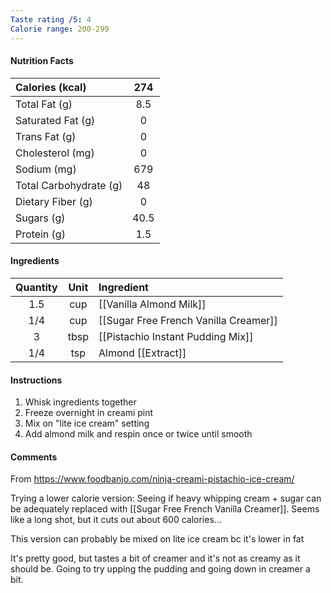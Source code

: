 ```yaml
---
Taste rating /5: 4
Calorie range: 200-299
---
```

#### Nutrition Facts
| Calories (kcal) | 274 |
| :-- | :--: |
| Total Fat (g) | 8.5 |
| Saturated Fat (g) | 0 |
| Trans Fat (g) | 0 |
| Cholesterol (mg) | 0 |
| Sodium (mg) | 679 |
| Total Carbohydrate (g) | 48 |
| Dietary Fiber (g) | 0 |
| Sugars (g) | 40.5 |
| Protein (g) | 1.5 |
#### Ingredients
| Quantity | Unit | Ingredient |
| :--: | :--: | :--- |
| 1.5 | cup | [[Vanilla Almond Milk]] |
| 1/4 | cup | [[Sugar Free French Vanilla Creamer]] |
| 3 | tbsp | [[Pistachio Instant Pudding Mix]] |
| 1/4 | tsp | Almond [[Extract]] |
#### Instructions

1. Whisk ingredients together
2. Freeze overnight in creami pint
3. Mix on "lite ice cream" setting
4. Add almond milk and respin once or twice until smooth

#### Comments

From https://www.foodbanjo.com/ninja-creami-pistachio-ice-cream/

Trying a lower calorie version: Seeing if heavy whipping cream + sugar can be adequately replaced with [[Sugar Free French Vanilla Creamer]]. Seems like a long shot, but it cuts out about 600 calories...

This version can probably be mixed on lite ice cream bc it's lower in fat

It's pretty good, but tastes a bit of creamer and it's not as creamy as it should be. Going to try upping the pudding and going down in creamer a bit.
